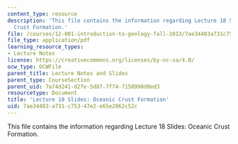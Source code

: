 ```yaml
---
content_type: resource
description: 'This file contains the information regarding Lecture 18 Slides: Oceanic
  Crust Formation.'
file: /courses/12-001-introduction-to-geology-fall-2013/7ae34483a731c75347e2e65e2862c52c_MIT12_001F13_Lec18Slides.pdf
file_type: application/pdf
learning_resource_types:
- Lecture Notes
license: https://creativecommons.org/licenses/by-nc-sa/4.0/
ocw_type: OCWFile
parent_title: Lecture Notes and Slides
parent_type: CourseSection
parent_uid: 7a74d241-d2fe-5d87-7f74-7158998d8ed3
resourcetype: Document
title: 'Lecture 18 Slides: Oceanic Crust Formation'
uid: 7ae34483-a731-c753-47e2-e65e2862c52c
---
```

This file contains the information regarding Lecture 18 Slides: Oceanic Crust Formation.